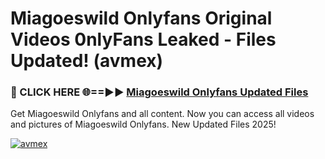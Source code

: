 # Miagoeswild Onlyfans Original Videos 0nlyFans Leaked - Files Updated! (avmex)

<h3>🔴 CLICK HERE 🌐==►► <a href="https://tinyurl.com/ehrbuxhb" rel="nofollow">Miagoeswild Onlyfans Updated Files</a></h3>

Get Miagoeswild Onlyfans and all content. Now you can access all videos and pictures of Miagoeswild Onlyfans. New Updated Files 2025!

[![avmex](https://i.imgur.com/lVYEuWS.gif)](https://tinyurl.com/ehrbuxhb)
